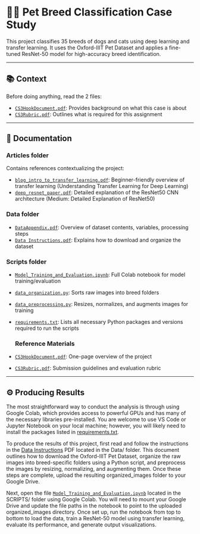 # 🐶🐱 Pet Breed Classification Case Study

This project classifies 35 breeds of dogs and cats using deep learning and transfer learning. It uses the Oxford-IIIT Pet Dataset and applies a fine-tuned ResNet-50 model for high-accuracy breed identification.

---

## 📚 Context

Before doing anything, read the 2 files:
- [`CS3HookDocument.pdf`](https://github.com/AnvithaB04/CS3-DS4002/blob/main/CS3HookDocument.pdf): Provides background on what this case is about  
- [`CS3Rubric.pdf`](https://github.com/AnvithaB04/CS3-DS4002/blob/main/CS3Rubric.pdf): Outlines what is required for this assignment
---

## 📂 Documentation

### Articles folder
Contains references contextualizing the project:
- [`blog_intro_to_transfer_learning.pdf`](https://github.com/AnvithaB04/CS3-DS4002/blob/main/ARTICLES/blog_intro_to_transfer_learning.pdf): Beginner-friendly overview of transfer learning 
(Understanding Transfer Learning for Deep Learning)
- [`deep_resnet_paper.pdf`](https://github.com/AnvithaB04/CS3-DS4002/blob/main/ARTICLES/deep_resnet_paper.pdf): Detailed explanation of the ResNet50 CNN architecture
(Medium: Detailed Explanation of ResNet50)

### Data folder
- [`DataAppendix.pdf`](https://github.com/AnvithaB04/CS3-DS4002/blob/main/DATA/DataAppendix.pdf): Overview of dataset contents, variables, processing steps
- [`Data Instructions.pdf`](https://github.com/AnvithaB04/CS3-DS4002/blob/main/DATA/Data%20Instructions.pdf): Explains how to download and organize the dataset

### Scripts folder
- [`Model_Training_and_Evaluation.ipynb`](https://github.com/AnvithaB04/CS3-DS4002/blob/main/SCRIPTS/Model_Training_and_Evaluation.ipynb): Full Colab notebook for model training/evaluation
- [`data_organization.py`](https://github.com/AnvithaB04/CS3-DS4002/blob/main/SCRIPTS/data_organization.py): Sorts raw images into breed folders
- [`data_preprocessing.py`](https://github.com/AnvithaB04/CS3-DS4002/blob/main/SCRIPTS/data_preprocessing.py): Resizes, normalizes, and augments images for training
- [`requirements.txt`](https://github.com/AnvithaB04/CS3-DS4002/blob/main/requirements.txt): Lists all necessary Python packages and versions required to run the scripts

  ### Reference Materials
- [`CS3HookDocument.pdf`](https://github.com/AnvithaB04/CS3-DS4002/blob/main/CS3HookDocument.pdf): One-page overview of the project
- [`CS3Rubric.pdf`](https://github.com/AnvithaB04/CS3-DS4002/blob/main/CS3Rubric.pdf): Submission guidelines and evaluation rubric
---

## ⚙️ Producing Results

The most straightforward way to conduct the analysis is through using Google Colab, which provides access to powerful GPUs and has many of the necessary libraries pre-installed. You are welcome to use VS Code or Jupyter Notebook on your local machine; however, you will likely need to install the packages listed in [requirements.txt](https://github.com/AnvithaB04/CS3-DS4002/blob/main/requirements.txt).

To produce the results of this project, first read and follow the instructions in the [Data Instructions](https://github.com/AnvithaB04/CS3-DS4002/blob/main/DATA/Data%20Instructions.pdf) PDF located in the Data/ folder. This document outlines how to download the Oxford-IIIT Pet Dataset, organize the raw images into breed-specific folders using a Python script, and preprocess the images by resizing, normalizing, and augmenting them. Once these steps are complete, upload the resulting organized_images folder to your Google Drive.

Next, open the file [`Model_Training_and_Evaluation.ipynb`](https://github.com/AnvithaB04/CS3-DS4002/blob/main/SCRIPTS/Model_Training_and_Evaluation.ipynb) located in the SCRIPTS/ folder using Google Colab. You will need to mount your Google Drive and update the file paths in the notebook to point to the uploaded organized_images directory. Once set up, run the notebook from top to bottom to load the data, train a ResNet-50 model using transfer learning, evaluate its performance, and generate output visualizations.
